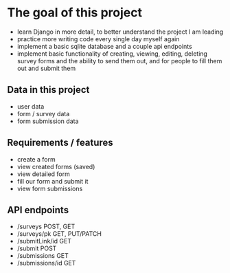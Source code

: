 # The goal of this project
- learn Django in more detail, to better understand the project I am leading
- practice more writing code every single day myself again
- implement a basic sqlite database and a couple api endpoints
- implement basic functionality of creating, viewing, editing, deleting survey forms and the ability to send them out, and for people to fill them out and submit them
## Data in this project
- user data
- form / survey data
- form submission data
## Requirements / features
- create a form
- view created forms (saved)
- view detailed form
- fill our form and submit it
- view form submissions
## API endpoints
- /surveys  POST, GET
- /surveys/pk  GET, PUT/PATCH
- /submitLink/id  GET
- /submit  POST
- /submissions  GET
- /submissions/id  GET
